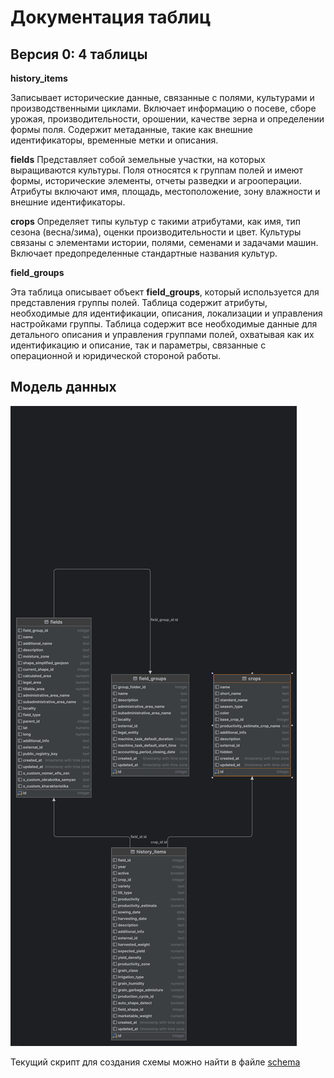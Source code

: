 # Документация таблиц

## Версия 0: 4 таблицы

**history_items**

Записывает исторические данные, связанные с полями, культурами и производственными
циклами. Включает информацию о посеве, сборе урожая, производительности, орошении,
качестве зерна и определении формы поля. Содержит метаданные, такие как внешние
идентификаторы, временные метки и описания.

**fields**
Представляет собой земельные участки, на которых выращиваются культуры. Поля относятся к
группам полей и имеют формы, исторические элементы, отчеты разведки и агрооперации.
Атрибуты включают имя, площадь, местоположение, зону влажности и внешние идентификаторы.

**crops**
Определяет типы культур с такими атрибутами, как имя, тип сезона (весна/зима), оценки
производительности и цвет. Культуры связаны с элементами истории, полями, семенами и
задачами машин. Включает предопределенные стандартные названия культур.

**field_groups**

Эта таблица описывает объект **field_groups**, который используется для представления
группы полей. Таблица содержит атрибуты, необходимые для идентификации, описания,
локализации и управления настройками группы. Таблица содержит все необходимые данные
для детального описания и управления группами полей, охватывая как их идентификацию и
описание, так и параметры, связанные с операционной и юридической стороной работы.

## Модель данных

![v0.png](attachments/v0.png)

Текущий скрипт для создания схемы можно найти в файле [schema](attachments/schema.sql)